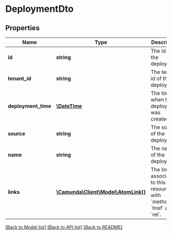 # DeploymentDto

## Properties
Name | Type | Description | Notes
------------ | ------------- | ------------- | -------------
**id** | **string** | The id of the deployment. | [optional] 
**tenant_id** | **string** | The tenant id of the deployment. | [optional] 
**deployment_time** | [**\DateTime**](\DateTime.md) | The time when the deployment was created. | [optional] 
**source** | **string** | The source of the deployment. | [optional] 
**name** | **string** | The name of the deployment. | [optional] 
**links** | [**\Camunda\Client\Model\AtomLink[]**](AtomLink.md) | The links associated to this resource, with &#x60;method&#x60;, &#x60;href&#x60; and &#x60;rel&#x60;. | [optional] 

[[Back to Model list]](../../README.md#documentation-for-models) [[Back to API list]](../../README.md#documentation-for-api-endpoints) [[Back to README]](../../README.md)

